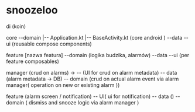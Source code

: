 # snoozeloo

di (koin)

core
--domain
  |-- Application.kt
  |-- BaseActivity.kt (core android )
--data
-- ui (reusable compose components)

feature [nazwa featura]
--domain (logika budzika, alarmów)
--data
--ui (per feature composables)

manager (crud on alarms) ->
-- (UI for crud on alarm metadata)
-- data (alarm metadata -> DB)
-- domain (crud on actual alarm event via alarm manager( operation on new or existing alarm ))

feature (alarm screen / notification)
-- UI( ui for notification)
-- data ()
-- domain ( dismiss and snooze logic via alarm manager )
